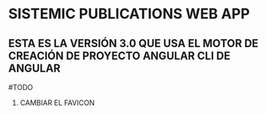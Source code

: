 # SISTEMIC PUBLICATIONS WEB APP
## ESTA ES LA VERSIÓN 3.0 QUE USA EL MOTOR DE CREACIÓN DE PROYECTO ANGULAR CLI DE ANGULAR

#TODO
1. CAMBIAR EL FAVICON
